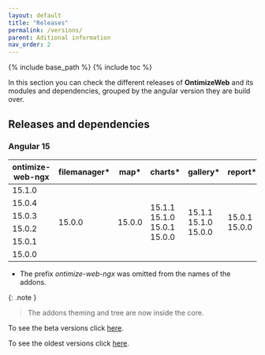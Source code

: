 ```yaml
---
layout: default
title: "Releases"
permalink: /versions/
parent: Aditional information
nav_order: 2
---
```


{% include base_path %}
{% include toc %}

In this section you can check the different releases of **OntimizeWeb** and its modules and dependencies, grouped by the angular version they are build over.

## Releases and dependencies

### Angular 15

<table>
    <thead>
        <tr>
            <th>ontimize-web-ngx</th>
            <th>filemanager*</th>
            <th>map*</th>
            <th>charts*</th>
            <th>gallery*</th>
            <th>report*</th>
        </tr>
    </thead>
    <tbody>
      <tr>
        <td>15.1.0</td>
        <td rowspan="6">15.0.0</td>
        <td rowspan="6">15.0.0</td>
        <td rowspan="6">15.1.1<br>15.1.0<br>15.0.1<br>15.0.0</td>
        <td rowspan="6">15.1.1<br>15.1.0<br>15.0.0</td>
        <td rowspan="6">15.0.1<br>15.0.0</td>
      </tr>
      <tr>
        <td>15.0.4</td>
      </tr>
      <tr>
        <td>15.0.3</td>
      </tr>
      <tr>
        <td>15.0.2</td>
      </tr>
      <tr>
        <td>15.0.1</td>
      </tr>
      <tr>
        <td>15.0.0</td>
      </tr>
  </tbody>
</table>

- The prefix _ontimize-web-ngx_ was omitted from the names of the addons.

{: .note }
> The addons theming and tree are now inside the core.

To see the beta versions click [here]({{base_path}}/beta-versions/).

To see the oldest versions click [here](https://ontimizeweb.github.io/docs/v8/versions/).
